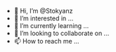 - 👋 Hi, I’m @Stokyanz
- 👀 I’m interested in ...
- 🌱 I’m currently learning ...
- 💞️ I’m looking to collaborate on ...
- 📫 How to reach me ...

<!---
Stokyanz/Stokyanz is a ✨ special ✨ repository because its `README.md` (this file) appears on your GitHub profile.
You can click the Preview link to take a look at your changes.
--->
